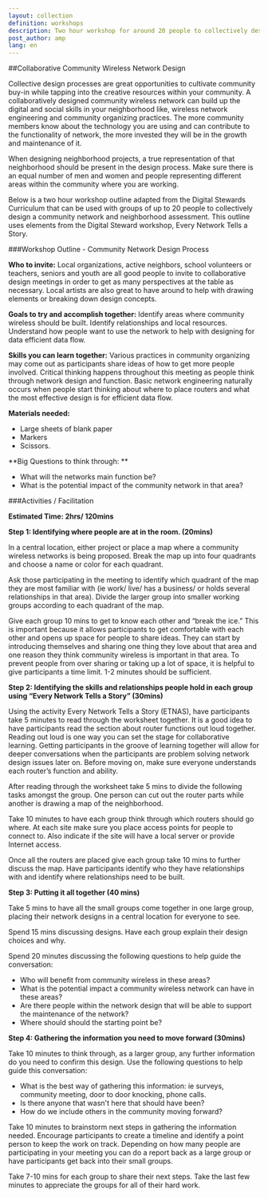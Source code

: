 ```yaml
---
layout: collection
definition: workshops
description: Two hour workshop for around 20 people to collectively design a community network and neighborhood assessment. 
post_author: amp
lang: en
---
```


##Collaborative Community Wireless Network Design

Collective design processes are great opportunities to cultivate community buy-in while tapping into the creative resources within your community. A collaboratively designed community wireless network can build up the digital and social skills in your neighborhood like, wireless network engineering and community organizing practices. The more community members know about the technology you are using and can contribute to the functionality of network,  the more invested they will be in the growth and maintenance of it. 

When designing neighborhood projects, a true representation of that neighborhood should be present in the design process. Make sure there is an equal number of men and women and people representing different areas within the community where you are working. 

Below is a two hour workshop outline adapted from the Digital Stewards Curriculum that can be used with groups of up to 20 people to collectively design a community network and neighborhood assessment. This outline uses elements from the Digital Steward workshop, Every Network Tells a Story. 

###Workshop Outline - Community Network Design Process

**Who to invite:** Local organizations, active neighbors, school volunteers or teachers, seniors and youth are all good people to invite to collaborative design meetings in order to get as many perspectives at the table as necessary. Local artists are also great to have around to help with drawing elements or breaking down design concepts.  

**Goals to try and accomplish together:** Identify areas where community wireless should be built. Identify relationships and local resources. Understand how people want to use the network to help with designing for data efficient data flow. 

**Skills you can learn together:** Various practices in community organizing may come out as participants share ideas of how to get more people involved. Critical thinking happens throughout this meeting as people think through network design and function. Basic network engineering naturally occurs when people start thinking about where to place routers and what the most effective design is for efficient data flow. 

**Materials needed:**    
+ Large sheets of blank paper
+ Markers
+ Scissors. 

**Big Questions to think through: **    
+ What will the networks main function be?
+ What is the potential impact of the community network in that area? 

###Activities / Facilitation

**Estimated Time: 2hrs/ 120mins**

**Step 1: Identifying where people are at in the room. (20mins)**

In a central location, either project or place a map where a community wireless networks is being proposed.  Break the map up into four quadrants and choose a name or color for each quadrant.

Ask those participating in the meeting to identify which quadrant of the map they are most familiar with (ie work/ live/ has a business/ or holds several relationships in that area).  Divide the larger group into smaller working groups according to each quadrant of the map. 

Give each group 10 mins to get to know each other and “break the ice.” This is important because it allows participants to get comfortable with each other and opens up space for people to share ideas. They can start by introducing themselves and sharing one thing they love about that area and one reason they think community wireless is important in that area. To prevent people from over sharing or taking up a lot of space, it is helpful to give participants a time limit. 1-2 minutes should be sufficient. 

**Step 2: Identifying the skills and relationships people hold in each group using “Every Network Tells a Story” (30mins)**

Using the activity Every Network Tells a Story (ETNAS), have participants take 5 minutes to read through the worksheet together. It is a good idea to have participants read the section about router functions out loud together. Reading out loud is one way you can set the stage for collaborative learning. Getting participants in the groove of learning together will allow for deeper conversations when the participants are problem solving network design issues later on. 
Before moving on, make sure everyone understands each router’s function and ability. 

After reading through the worksheet take 5 mins to  divide the following tasks amongst the group. One person can cut out the router parts while another is drawing a map of the neighborhood. 

Take 10 minutes to have each group think through which routers should go where. At each site make sure you place access points for people to connect to. Also indicate if the site will have a local server or provide Internet access.

Once all the routers are placed give each group take 10 mins to further discuss the map. Have participants identify who they have relationships with and identify where relationships need to be built. 

**Step 3: Putting it all together (40 mins)**

Take 5 mins to have all the small groups come together in one large group, placing their network designs in a central location for everyone to see. 

Spend 15 mins discussing designs. Have each group explain their design choices and why. 

Spend 20 minutes discussing the following questions to help guide the conversation:    
+ Who will benefit from community wireless in these areas?
+ What is the potential impact a community wireless network can have in these areas? 
+ Are there people within the network design that will be able to support the maintenance of the network? 
+ Where should should the starting point be?

**Step 4: Gathering the information you need to move forward (30mins)**

Take 10 minutes to think through, as a larger group, any further information do you need to confirm this design. Use the following questions to help guide this conversation: 

+ What is the best way of gathering this information: ie surveys, community meeting, door to door knocking, phone calls. 
+ Is there anyone that wasn't here that should have been? 
+ How do we include others in the community moving forward? 

Take 10 minutes to brainstorm next steps in gathering the information needed. Encourage participants to create a timeline and identify a point person to keep the work on track. Depending on how many people are participating in your meeting you can do a report back as a large group or have participants get back into their small groups.

Take 7-10 mins for each group to share their next steps. 
Take the last few minutes to appreciate the groups for all of their hard work.

